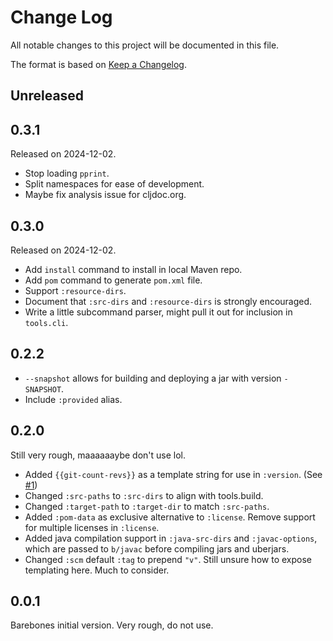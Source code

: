# Change Log

All notable changes to this project will be documented in this file.

The format is based on [Keep a Changelog](https://keepachangelog.com/en/1.1.0/).

## Unreleased

## 0.3.1

Released on 2024-12-02.

- Stop loading `pprint`.
- Split namespaces for ease of development.
- Maybe fix analysis issue for cljdoc.org.

## 0.3.0

Released on 2024-12-02.

- Add `install` command to install in local Maven repo.
- Add `pom` command to generate `pom.xml` file.
- Support `:resource-dirs`.
- Document that `:src-dirs` and `:resource-dirs` is strongly encouraged.
- Write a little subcommand parser, might pull it out for inclusion in `tools.cli`.

## 0.2.2

- `--snapshot` allows for building and deploying a jar with version `-SNAPSHOT`.
- Include `:provided` alias.

## 0.2.0

Still very rough, maaaaaaybe don't use lol.

- Added `{{git-count-revs}}` as a template string for use in `:version`. (See [#1](https://github.com/NoahTheDuke/clein/issues/1))
- Changed `:src-paths` to `:src-dirs` to align with tools.build.
- Changed `:target-path` to `:target-dir` to match `:src-paths`.
- Added `:pom-data` as exclusive alternative to `:license`. Remove support for multiple licenses in `:license`.
- Added java compilation support in `:java-src-dirs` and `:javac-options`, which are passed to `b/javac` before compiling jars and uberjars.
- Changed `:scm` default `:tag` to prepend `"v"`. Still unsure how to expose templating here. Much to consider.

## 0.0.1

Barebones initial version. Very rough, do not use.
